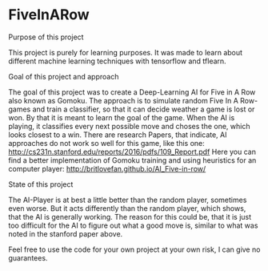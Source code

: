 # FiveInARow
Purpose of this project

This project is purely for learning purposes. It was made to learn about different machine learning techniques with tensorflow and tflearn.

Goal of this project and approach

The goal of this project was to create a Deep-Learning AI for Five in A Row also known as Gomoku. The approach is to simulate random Five In A Row-games and train a classifier, so that it can decide weather a game is lost or won. By that it is meant to learn the goal of the game. When the AI is playing, it classifies every next possible move and choses the one, which looks closest to a win.
There are research Papers, that indicate, AI approaches do not work so well for this game, like this one: http://cs231n.stanford.edu/reports/2016/pdfs/109_Report.pdf
Here you can find a better implementation of Gomoku training and using heuristics for an computer player: http://britlovefan.github.io/AI_Five-in-row/

State of this project

The AI-Player is at best a little better than the random player, sometimes even worse. But it acts differently than the random player, which shows, that the AI is generally working. The reason for this could be, that it is just too difficult for the AI to figure out what a good move is, similar to what was noted in the stanford paper above.

Feel free to use the code for your own project at your own risk, I can give no guarantees.
